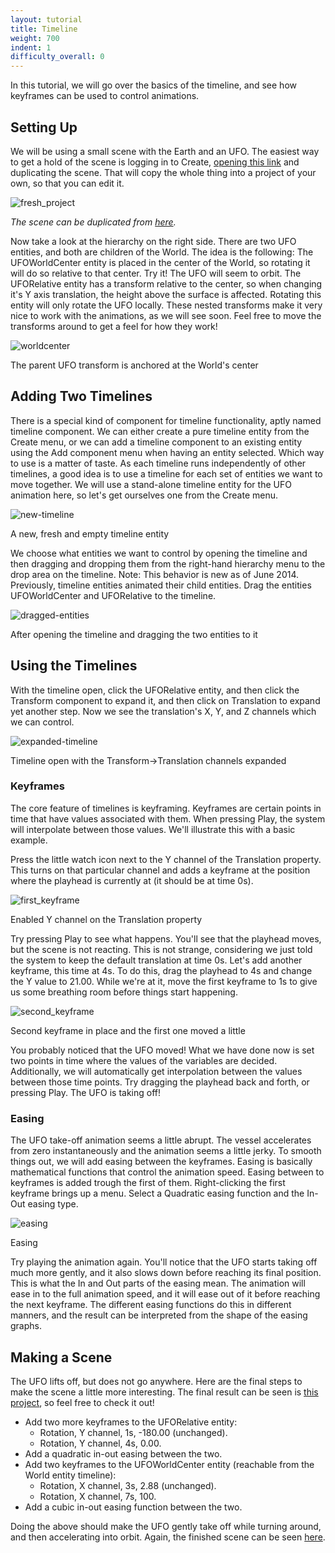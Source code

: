 ```yaml
---
layout: tutorial
title: Timeline
weight: 700
indent: 1
difficulty_overall: 0
---
```

In this tutorial, we will go over the basics of the timeline, and see how keyframes can be used to control animations.  

## Setting Up

We will be using a small scene with the Earth and an UFO. The easiest way to get a hold of the scene is logging in to Create, [opening this link](https://app.goocreate.com/4768/642b84f5a9944f12b5c3b84deb8ad7d3.scene) and duplicating the scene. That will copy the whole thing into a project of your own, so that you can edit it.  

![fresh_project](fresh_project.jpg)  

_The scene can be duplicated from [here](https://app.goocreate.com/4768/642b84f5a9944f12b5c3b84deb8ad7d3.scene)._  

Now take a look at the hierarchy on the right side. There are two UFO entities, and both are children of the World. The idea is the following: The UFOWorldCenter entity is placed in the center of the World, so rotating it will do so relative to that center. Try it! The UFO will seem to orbit. The UFORelative entity has a transform relative to the center, so when changing it's Y axis translation, the height above the surface is affected. Rotating this entity will only rotate the UFO locally. These nested transforms make it very nice to work with the animations, as we will see soon. Feel free to move the transforms around to get a feel for how they work!  

![worldcenter](worldcenter.jpg)

The parent UFO transform is anchored at the World's center  

## Adding Two Timelines

There is a special kind of component for timeline functionality, aptly named timeline component. We can either create a pure timeline entity from the Create menu, or we can add a timeline component to an existing entity using the Add component menu when having an entity selected. Which way to use is a matter of taste. As each timeline runs independently of other timelines, a good idea is to use a timeline for each set of entities we want to move together. We will use a stand-alone timeline entity for the UFO animation here, so let's get ourselves one from the Create menu.  

![new-timeline](new-timeline.jpg)

A new, fresh and empty timeline entity  

We choose what entities we want to control by opening the timeline and then dragging and dropping them from the right-hand hierarchy menu to the drop area on the timeline. Note: This behavior is new as of June 2014\. Previously, timeline entities animated their child entities. Drag the entities UFOWorldCenter and UFORelative to the timeline.  

![dragged-entities](dragged-entities.jpg)

After opening the timeline and dragging the two entities to it  

## Using the Timelines

With the timeline open, click the UFORelative entity, and then click the Transform component to expand it, and then click on Translation to expand yet another step. Now we see the translation's X, Y, and Z channels which we can control.  

![expanded-timeline](expanded-timeline.jpg)

Timeline open with the Transform->Translation channels expanded  

### Keyframes

The core feature of timelines is keyframing. Keyframes are certain points in time that have values associated with them. When pressing Play, the system will interpolate between those values. We'll illustrate this with a basic example.  

Press the little watch icon next to the Y channel of the Translation property. This turns on that particular channel and adds a keyframe at the position where the playhead is currently at (it should be at time 0s).  

![first_keyframe](first_keyframe.jpg)

Enabled Y channel on the Translation property  

Try pressing Play to see what happens. You'll see that the playhead moves, but the scene is not reacting. This is not strange, considering we just told the system to keep the default translation at time 0s. Let's add another keyframe, this time at 4s. To do this, drag the playhead to 4s and change the Y value to 21.00\. While we're at it, move the first keyframe to 1s to give us some breathing room before things start happening.  

![second_keyframe](second_keyframe.jpg)

Second keyframe in place and the first one moved a little  

You probably noticed that the UFO moved! What we have done now is set two points in time where the values of the variables are decided. Additionally, we will automatically get interpolation between the values between those time points. Try dragging the playhead back and forth, or pressing Play. The UFO is taking off!  

### Easing

The UFO take-off animation seems a little abrupt. The vessel accelerates from zero instantaneously and the animation seems a little jerky. To smooth things out, we will add easing between the keyframes. Easing is basically mathematical functions that control the animation speed. Easing between to keyframes is added trough the first of them. Right-clicking the first keyframe brings up a menu. Select a Quadratic easing function and the In-Out easing type.  

![easing](easing.jpg)

Easing  

Try playing the animation again. You'll notice that the UFO starts taking off much more gently, and it also slows down before reaching its final position. This is what the In and Out parts of the easing mean. The animation will ease in to the full animation speed, and it will ease out of it before reaching the next keyframe. The different easing functions do this in different manners, and the result can be interpreted from the shape of the easing graphs.  

## Making a Scene

The UFO lifts off, but does not go anywhere. Here are the final steps to make the scene a little more interesting. The final result can be seen is [this project](https://app.goocreate.com/4768/96036fd6aee3476eb974b3a965cdd702.scene), so feel free to check it out!  

*   Add two more keyframes to the UFORelative entity:  
    *   Rotation, Y channel, 1s, -180.00 (unchanged).
    *   Rotation, Y channel, 4s, 0.00.
*   Add a quadratic in-out easing between the two.
*   Add two keyframes to the UFOWorldCenter entity (reachable from the World entity timeline):  
    *   Rotation, X channel, 3s, 2.88 (unchanged).
    *   Rotation, X channel, 7s, 100.
*   Add a cubic in-out easing function between the two.

Doing the above should make the UFO gently take off while turning around, and then accelerating into orbit. Again, the finished scene can be seen [here](https://app.goocreate.com/4768/96036fd6aee3476eb974b3a965cdd702.scene).
